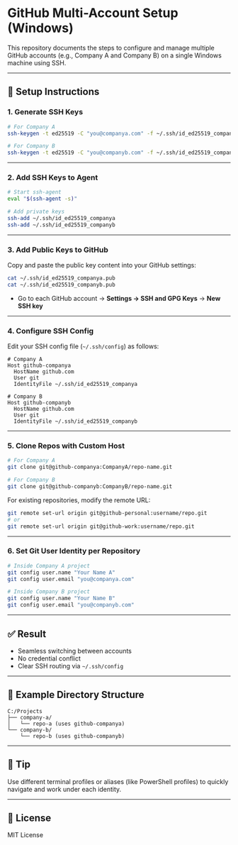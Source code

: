 
# GitHub Multi-Account Setup (Windows)

This repository documents the steps to configure and manage multiple GitHub accounts (e.g., Company A and Company B) on a single Windows machine using SSH.

---

## 🔧 Setup Instructions

### 1. Generate SSH Keys

```bash
# For Company A
ssh-keygen -t ed25519 -C "you@companya.com" -f ~/.ssh/id_ed25519_companya

# For Company B
ssh-keygen -t ed25519 -C "you@companyb.com" -f ~/.ssh/id_ed25519_companyb
````

---

### 2. Add SSH Keys to Agent

```bash
# Start ssh-agent
eval "$(ssh-agent -s)"

# Add private keys
ssh-add ~/.ssh/id_ed25519_companya
ssh-add ~/.ssh/id_ed25519_companyb
```

---

### 3. Add Public Keys to GitHub

Copy and paste the public key content into your GitHub settings:

```bash
cat ~/.ssh/id_ed25519_companya.pub
cat ~/.ssh/id_ed25519_companyb.pub
```

* Go to each GitHub account → **Settings → SSH and GPG Keys** → **New SSH key**

---

### 4. Configure SSH Config

Edit your SSH config file (`~/.ssh/config`) as follows:

```ssh
# Company A
Host github-companya
  HostName github.com
  User git
  IdentityFile ~/.ssh/id_ed25519_companya

# Company B
Host github-companyb
  HostName github.com
  User git
  IdentityFile ~/.ssh/id_ed25519_companyb
```

---

### 5. Clone Repos with Custom Host

```bash
# For Company A
git clone git@github-companya:CompanyA/repo-name.git

# For Company B
git clone git@github-companyb:CompanyB/repo-name.git
```
For existing repositories, modify the remote URL:
```bash
git remote set-url origin git@github-personal:username/repo.git
# or 
git remote set-url origin git@github-work:username/repo.git
```
---

### 6. Set Git User Identity per Repository

```bash
# Inside Company A project
git config user.name "Your Name A"
git config user.email "you@companya.com"

# Inside Company B project
git config user.name "Your Name B"
git config user.email "you@companyb.com"
```

---

## ✅ Result

* Seamless switching between accounts
* No credential conflict
* Clear SSH routing via `~/.ssh/config`

---

## 📂 Example Directory Structure

```
C:/Projects
├── company-a/
│   └── repo-a (uses github-companya)
└── company-b/
    └── repo-b (uses github-companyb)
```

---

## 🧠 Tip

Use different terminal profiles or aliases (like PowerShell profiles) to quickly navigate and work under each identity.

---

## 📜 License

MIT License

```
